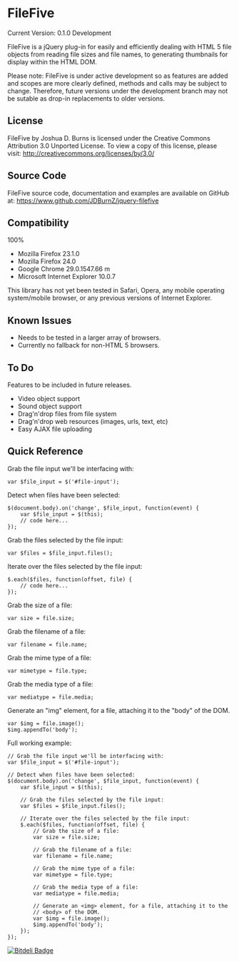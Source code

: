 FileFive
========

Current Version: 0.1.0 Development

FileFive is a jQuery plug-in for easily and efficiently dealing with HTML 5 file
objects from reading file sizes and file names, to generating thumbnails for
display within the HTML DOM.

Please note: FileFive is under active development so as features are added and
scopes are more clearly defined, methods and calls may be subject to change.
Therefore, future versions under the development branch may not be sutable as
drop-in replacements to older versions.

License
-------
FileFive by Joshua D. Burns is licensed under the Creative Commons Attribution
3.0 Unported License. To view a copy of this license, please visit:
http://creativecommons.org/licenses/by/3.0/

Source Code
-----------
FileFive source code, documentation and examples are available on GitHub at:
https://www.github.com/JDBurnZ/jquery-filefive

Compatibility
-------------
100%
* Mozilla Firefox 23.1.0
* Mozilla Firefox 24.0
* Google Chrome 29.0.1547.66 m
* Microsoft Internet Explorer 10.0.7

This library has not yet been tested in Safari, Opera, any mobile operating
system/mobile browser, or any previous versions of Internet Explorer.

Known Issues
------------

* Needs to be tested in a larger array of browsers.
* Currently no fallback for non-HTML 5 browsers.

To Do
-----

Features to be included in future releases.
* Video object support
* Sound object support
* Drag'n'drop files from file system
* Drag'n'drop web resources (images, urls, text, etc)
* Easy AJAX file uploading

Quick Reference
---------------

Grab the file input we'll be interfacing with:

	var $file_input = $('#file-input');

Detect when files have been selected:

	$(document.body).on('change', $file_input, function(event) {
		var $file_input = $(this);
		// code here...
	});

Grab the files selected by the file input:

	var $files = $file_input.files();

Iterate over the files selected by the file input:

	$.each($files, function(offset, file) {
		// code here...
	});

Grab the size of a file:

	var size = file.size;

Grab the filename of a file:

	var filename = file.name;

Grab the mime type of a file:

	var mimetype = file.type;

Grab the media type of a file:

	var mediatype = file.media;

Generate an "img" element, for a file, attaching it to the "body" of the DOM.

	var $img = file.image();
	$img.appendTo('body');

Full working example:

	// Grab the file input we'll be interfacing with:
	var $file_input = $('#file-input');

	// Detect when files have been selected:
	$(document.body).on('change', $file_input, function(event) {
		var $file_input = $(this);

		// Grab the files selected by the file input:
		var $files = $file_input.files();

		// Iterate over the files selected by the file input:
		$.each($files, function(offset, file) {
			// Grab the size of a file:
			var size = file.size;

			// Grab the filename of a file:
			var filename = file.name;

			// Grab the mime type of a file:
			var mimetype = file.type;

			// Grab the media type of a file:
			var mediatype = file.media;

			// Generate an <img> element, for a file, attaching it to the
			// <body> of the DOM.
			var $img = file.image();
			$img.appendTo('body');
		});
	});

[![Bitdeli Badge](https://d2weczhvl823v0.cloudfront.net/JDBurnZ/jquery-filefive/trend.png)](https://bitdeli.com/free "Bitdeli Badge")

